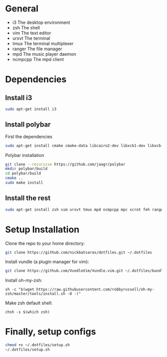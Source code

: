 # General
- i3      The desktop environment
- zsh     The shell
- vim     The text editor
- urxvt   The terminal
- tmux    The terminal multiplexer
- ranger  The file manager
- mpd     The music player daemon
- ncmpcpp The mpd client


# Dependencies
## Install i3
```bash
sudo apt-get install i3
```

## Install polybar
First the dependencies
```bash
sudo apt-get install cmake cmake-data libcairo2-dev libxcb1-dev libxcb-ewmh-dev libxcb-icccm4-dev libxcb-image0-dev libxcb-randr0-dev libxcb-util0-dev libxcb-xkb-dev pkg-config python-xcbgen xcb-proto libxcb-xrm-dev i3-wm libasound2-dev libmpdclient-dev libiw-dev libcurl4-openssl-dev
```
Polybar installation
```bash
git clone --recursive https://github.com/jaagr/polybar
mkdir polybar/build
cd polybar/build
cmake ..
sudo make install
```

## Install the rest
```bash
sudo apt-get install zsh vim urxvt tmux mpd ncmpcpp mpc scrot feh ranger
```


# Setup Installation
Clone the repo to your home directory:
```bash
git clone https://github.com/nickbatsaras/dotfiles.git ~/.dotfiles
```
Install vundle (a plugin manager for vim):
```bash
git clone https://github.com/VundleVim/Vundle.vim.git ~/.dotfiles/bundle/Vundle.vim
```
Install oh-my-zsh:
```
sh -c "$(wget https://raw.githubusercontent.com/robbyrussell/oh-my-zsh/master/tools/install.sh -O -)"
```
Make zsh default shell:
```
chsh -s $(which zsh)
```


# Finally, setup configs
```bash
chmod +x ~/.dotfiles/setup.sh
~/.dotfiles/setup.sh
```
